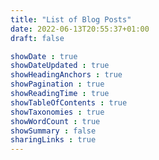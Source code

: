 ```yaml
---
title: "List of Blog Posts"
date: 2022-06-13T20:55:37+01:00
draft: false

showDate : true
showDateUpdated : true
showHeadingAnchors : true
showPagination : true
showReadingTime : true
showTableOfContents : true
showTaxonomies : true 
showWordCount : true
showSummary : false
sharingLinks : true
---
```

